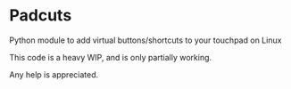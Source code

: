 # Padcuts
Python module to add virtual buttons/shortcuts to your touchpad on Linux

This code is a heavy WIP, and is only partially working.

Any help is appreciated.
